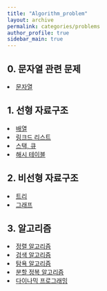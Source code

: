 ```yaml
---
title: "Algorithm_problem"
layout: archive
permalink: categories/problems
author_profile: true
sidebar_main: true
---
```

## 0. 문자열 관련 문제  
<li><a href="/categories/string_problem" class="splitter">문자열</a></li>  

## 1. 선형 자료구조  
<li><a href="/categories/array_problem" class="splitter">배열</a></li>  
<li><a href="/categories/linked_list_problem" class="splitter">링크드 리스트</a></li>  
<li><a href="/categories/stack_queue_problem" class="splitter">스택, 큐</a></li>  
<li><a href="/categories/hash_table_problem" class="splitter">해시 테이블</a></li>  

## 2. 비선형 자료구조
<li><a href="/categories/tree_problem" class="splitter">트리</a></li>  
<li><a href="/categories/graph_problem" class="splitter">그래프</a></li>  

## 3. 알고리즘

<li><a href="/categories/sort_problem" class="splitter">정렬 알고리즘</a></li>  
<li><a href="/categories/search_problem" class="splitter">검색 알고리즘</a></li>  
<li><a href="/categories/greedy_problem" class="splitter">탐욕 알고리즘</a></li>  
<li><a href="/categories/divide_conquer_problem" class="splitter">분할 정복 알고리즘</a></li>  
<li><a href="/categories/dynamic_problem" class="splitter">다이나믹 프로그래밍</a></li>  


